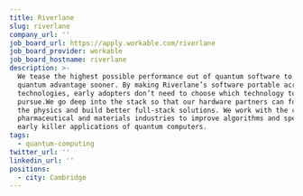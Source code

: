 ```yaml
---
title: Riverlane
slug: riverlane
company_url: ''
job_board_url: https://apply.workable.com/riverlane
job_board_provider: workable
job_board_hostname: riverlane
description: >-
  We tease the highest possible performance out of quantum software to reach
  quantum advantage sooner. By making Riverlane’s software portable across
  technologies, early adopters don’t need to choose which technology to
  pursue.We go deep into the stack so that our hardware partners can focus on
  the physics and build better full-stack solutions. We work with the chemical,
  pharmaceutical and materials industries to improve algorithms and specify
  early killer applications of quantum computers.
tags:
  - quantum-computing
twitter_url: ''
linkedin_url: ''
positions:
  - city: Cambridge
---
```

